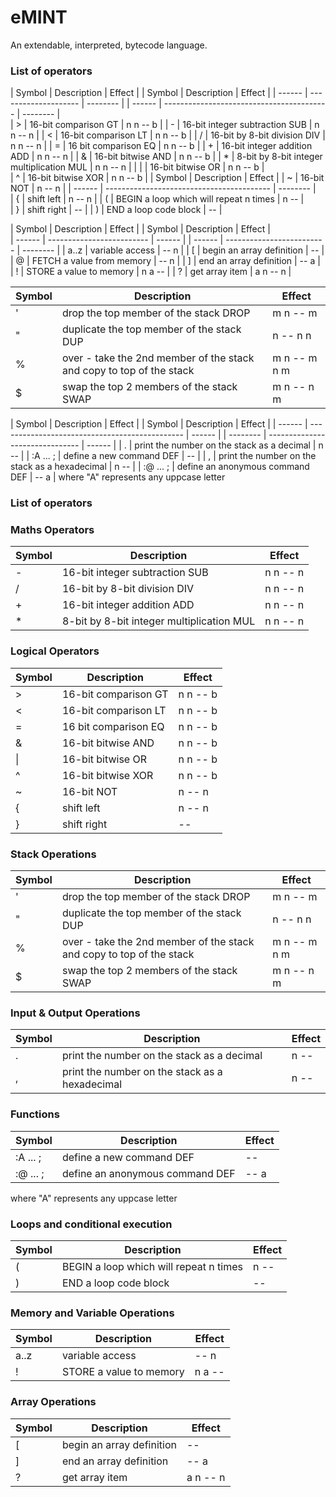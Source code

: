 # eMINT
An extendable, interpreted, bytecode language.

### <a name='list-of-operators'></a>List of operators

| Symbol | Description          | Effect   |		| Symbol | Description                               | Effect   |
| ------ | -------------------- | -------- |		| ------ | ----------------------------------------- | -------- |				
| >      | 16-bit comparison GT | n n -- b |		| -      | 16-bit integer subtraction SUB            | n n -- n |
| <      | 16-bit comparison LT | n n -- b |		| /      | 16-bit by 8-bit division DIV              | n n -- n |
| =      | 16 bit comparison EQ | n n -- b |		| +      | 16-bit integer addition ADD               | n n -- n |
| &      | 16-bit bitwise AND   | n n -- b |		| *      | 8-bit by 8-bit integer multiplication MUL | n n -- n |
| |      | 16-bit bitwise OR    | n n -- b |		
| ^      | 16-bit bitwise XOR   | n n -- b |		| Symbol | Description                            	 | Effect   |
| ~      | 16-bit NOT           | n -- n   |		| ------ | ----------------------------------------- | -------- |		
| {      | shift left           | n -- n   |		| (      | BEGIN a loop which will repeat n times    | n --     |		
| }      | shift right          | --       |		| )      | END a loop code block                     | --       |	

| Symbol | Description               | Effect |		| Symbol | Description               | Effect   |		
| ------ | ------------------------- | ------ |		| ------ | ------------------------- | -------- |
| a..z   | variable access           | -- n   |		| [      | begin an array definition | --       |
| @      | FETCH a value from memory | -- n	  |		| ]      | end an array definition   | -- a     | 
| !      | STORE a value to memory   | n a -- |		| ?      | get array item            | a n -- n |	

| Symbol | Description                                                          | Effect       |
| ------ | -------------------------------------------------------------------- | ------------ |
| '      | drop the top member of the stack DROP                                | m n -- m     |
| "      | duplicate the top member of the stack DUP                            | n -- n n     |
| %      | over - take the 2nd member of the stack and copy to top of the stack | m n -- m n m |
| $      | swap the top 2 members of the stack SWAP                             | m n -- n m   |

| Symbol | Description                                    | Effect |		| Symbol   | Description                     | Effect |
| ------ | ---------------------------------------------- | ------ |		| -------- | ------------------------------- | ------ |
| .      | print the number on the stack as a decimal     | n --   |		| :A ... ; | define a new command DEF        | --     |
| ,      | print the number on the stack as a hexadecimal | n --   |		| :@ ... ; | define an anonymous command DEF | -- a   |
																			  where "A" represents any uppcase letter




### <a name='list-of-operators'></a>List of operators

### <a name='maths-operators'></a>Maths Operators

| Symbol | Description                               | Effect   |
| ------ | ----------------------------------------- | -------- |
| -      | 16-bit integer subtraction SUB            | n n -- n |
| /      | 16-bit by 8-bit division DIV              | n n -- n |
| +      | 16-bit integer addition ADD               | n n -- n |
| \*     | 8-bit by 8-bit integer multiplication MUL | n n -- n |

### <a name='logical-operators-1'></a>Logical Operators

| Symbol | Description          | Effect   |
| ------ | -------------------- | -------- |
| >      | 16-bit comparison GT | n n -- b |
| <      | 16-bit comparison LT | n n -- b |
| =      | 16 bit comparison EQ | n n -- b |
| &      | 16-bit bitwise AND   | n n -- b |
| \|     | 16-bit bitwise OR    | n n -- b |
| ^      | 16-bit bitwise XOR   | n n -- b |
| ~      | 16-bit NOT           | n -- n   |
| {      | shift left           | n -- n   |
| }      | shift right          | --       |

### <a name='stack-operations'></a>Stack Operations

| Symbol | Description                                                          | Effect       |
| ------ | -------------------------------------------------------------------- | ------------ |
| '      | drop the top member of the stack DROP                                | m n -- m     |
| "      | duplicate the top member of the stack DUP                            | n -- n n     |
| %      | over - take the 2nd member of the stack and copy to top of the stack | m n -- m n m |
| $      | swap the top 2 members of the stack SWAP                             | m n -- n m   |


### <a name='input-&-output-operations'></a>Input & Output Operations

| Symbol | Description                                    | Effect |
| ------ | ---------------------------------------------- | ------ |
| .      | print the number on the stack as a decimal     | n --   |
| ,      | print the number on the stack as a hexadecimal | n --   |

### <a name='functions'></a>Functions

| Symbol   | Description                     | Effect |
| -------- | ------------------------------- | ------ |
| :A ... ; | define a new command DEF        | --     |
| :@ ... ; | define an anonymous command DEF | -- a   |


where "A" represents any uppcase letter

### <a name='loops-and-conditional-execution'></a>Loops and conditional execution

| Symbol | Description                            | Effect |
| ------ | -------------------------------------- | ------ |
| (      | BEGIN a loop which will repeat n times | n --   |
| )      | END a loop code block                  | --     |

### <a name='memory-and-variable-operations'></a>Memory and Variable Operations

| Symbol | Description             | Effect |
| ------ | ----------------------- | ------ |
| a..z   | variable access         | -- n   |
| !      | STORE a value to memory | n a -- |

### <a name='array-operations'></a>Array Operations

| Symbol | Description               | Effect   |
| ------ | ------------------------- | -------- |
| [      | begin an array definition | --       |
| ]      | end an array definition   | -- a     |
| ?      | get array item            | a n -- n |
